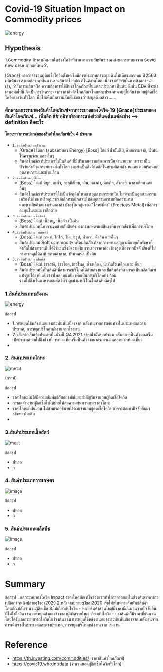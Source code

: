 # Covid-19 Situation Impact on Commodity prices
![energy](https://github.com/bsssgrace/5001-mini-project/assets/114140787/56441409-ee52-470d-a8fa-41b8c24e0c69)

## Hypothesis
1.Commodity ทีราคาผันผวนในช่วงโควิดที่ผ่านมาความสัมพันธ์ ราคาส่งผลกระทบมาจาก Covid new case มากแค่ไหน
2.

[Grace] คาดว่าจำนวนผู้ติดเชื้อโควิดตั้งแต่เริ่มมีการประกาศภาวะฉุกเฉินในเดือนมกราคม ปี 2563 เป็นต้นมา ส่งผลต่อราคาผันผวนของสินค้าโภคภัณฑ์ในตลาดโลก เนื่องจากปัจจัยในการส่งออก-นำเข้า, กำลังการผลิต หรือ ความต้องการใช้สินค้าโภคภัณฑ์ในแต่ละประเภท เป็นต้น
ดังนั้น EDA ที่จะนำเสนอต่อไปนี้ จึงเป็นการวิเคราะห์จากราคาสินค้าโภคภัณฑ์ในแต่ละประเภทควบคู่ไปกับจำนวนผู้ติดเชื้อโควิดรายวันทั่วโลก เพื่อให้เห็นถึงความสัมพันธ์ของ 2 ข้อมูลดังกล่าว ......
  
### ศึกษาผลกระทบของสินค้าโภคภัณฑ์จากการะบาดของโควิด-19 [Grace]ประเภทของสินค้าโภคภัณฑ์... เพิ่มอีก ## อธิาบเรื่องการแบ่งช่วงสีแดงในแต่ละช่วง --> definition คืออะไร
#### โดยเราทำการแบ่งกลุ่มของสินค้าโภคภัณฑ์เป็น 4 ประเภท
- `1.สินค้าประเภทพลังงาน`
  - [Grace] ได้แก่ (subset ของ Energy) [Boss] ได้แก่ น้ำมันดิบ, ก๊าซธรรมชาติ, น้ำมันให้ความร้อน และ อื่นๆ
  - สินค้าโภคภัณฑ์ประเภทนี้เป็นสินค้าที่มีปริมาณความต้องการเป็นจำนวนมาก เพราะ เป็นปัจจัยสำคัญต่อระบบขนส่งทั่วโลก และยังเป็นสินค้าหลักในการผลิดพลังงานและ 
    ความร้อนแก่อุตสาหกรรมและบ้านเรือน
- `2.สินค้าประเภทโลหะ`
  - [Boss] ได่แก่ ดีบุก, ตะกั่ว, อะลุมิเนียม, เงิน, ทองคำ, นิกเกิล, สังกะสี, พาลาเดียม และ อื่นๆ
  - สินค้าโภคภัณฑ์ประเภทนี้ใช้เป็นวัตถุดิบในหลายอุตสาหกรรมหนัก ไม่ว่าจะเป็นอุตสาหกรรมเครื่องใช้ไฟฟ้าหรืออุปกรณ์อิเล็กทรอนิกส์จนไปถึงอุตสาหกรรมเพื่อความงาม  
    และบางสินค้าอย่างเช่นทองคำ ยังอยู่ในกลุ่มของ "โลหะมีค่า" (Precious Metal) เพื่อการลงทุนในระยะยาวอีกด้วย 
- `3.สินค้าประเภทเนื้อสัตว์`
  - [Boss] ได่แก่ เนื้อหมู, เนื้อวัว เป็นต้น
  - สินค้าประเภทนี้อาจจะดูคล้ายกับสินค้าทางการเกษตรแต่สินค้าที่มาจากสัตว์เพื่อการบริโภค
- `4.สินค้าประเภทการเกษตร`
  - [Boss] ได้แก่ กาแฟ, โกโก้, ไม่แปรรูป, น้ำตาล, น้ำส้ม และอื่นๆ
  - สินค้าประเภท Soft commodity หรือผลิตภัณฑ์จากการเพราะปลูกจะมีอายุเก็บรักษาที่จำกัดไม่สามารถเก็บได้ไว้นานซึ่งมีความผันผวนของราคาค่อนข้างสูงเนื่องจากปัจจั 
    เสี่ยงที่ไม่สามารถคุมได้อาทิ สภาพอากาศ, ปริมาณน้ำ เป็นต้น
- `5.สินค้าประเภทเมล็ดพืช`
  - [Boss] ได้แก่ ข้าวสาลี, ข้าวโอต, ข้าวโพด, ถั่วเหลือง, น้ำมันถั่วเหลือง และ อื่นๆ
  - สินค้าประเภทนี้เป็นสินค้าที่สามารถบริโภคได้ด้วยตรงและเป็นสินค้าที่สามารถเป็นผลิตภัณฑ์แปรรูปได้อาทิ แป้งข้าวโพด, ขนมปัง เพื่อเป็นการบริโภคทางอ้อม        
    รวมไปถึงเป็นอาหารของสัตว์ที่จำถูกนำมาบริโภคในลำดับถัดๆไป
### 1.สินค้าประเภทพลังงาน

![energy](https://github.com/bsssgrace/5001-mini-project/assets/114140787/56441409-ee52-470d-a8fa-41b8c24e0c69)

  ข้อสรุป
  - 1.การหยุดใช้พลังงานอย่างกระทันหันเนืองจาก พลังงานจากการเดินทางในประเทศและต่างประเทศ, การหยุดบริโภคพลังงานจากโรงงาน
  - 2.หลังจากเริ่มเปิดประเทศในช่วงนี้ Q4 2021 ราคาน้ำมันทุกประเภทเริ่มค่อยๆฟื้นตัวตอนเริ่มเปิดประเทศ จนไปถึงช่วงที่การท่องเที่ยวเริ่มฟื้นตัวจากมาตรการผ่อนคลายการท่องเที่ยว
  - 

### 2. สินค้าประเภทโลหะ
![metal](https://github.com/bsssgrace/5001-mini-project/assets/114140787/cf81e1c7-e15a-4ce3-a478-4cd06623f2f3)

(กราฟ)

  ข้อสรุป
  - ราคาโลหะไม่ได้มีความสัมพันธ์กับอย่างมีนัยยะสำคัญกับจำนวนผู้ติดเชื่อโควิด
  - การลดจำนวนผู้ติดเชื้อไม่ได้ช่วยให้ลดความผันผวนของราคาโลหะ
  - ราคาโลหะที่ผันผวน ไม่สามารถอธิบายได้ด้วยจำนวนผู้ติดเชื่อโควิด อาจจะต้องหาปัจจัยอื่นมาอธิบายเพิ่มเติม
  - 

### 3.สินค้าประเภทเนื้อสัตว์
![meat](https://github.com/bsssgrace/5001-mini-project/assets/114140787/63a1a9f9-f8eb-40a6-889a-1a1d173630ee)


  ข้อสรุป
  - ฟหกด
  - ก

### 4. สินค้าประเภทการเกษตร

![image](https://github.com/bsssgrace/5001-mini-project/assets/117662533/e2722d68-8b64-4170-bfe1-71289e538451)


  ข้อสรุป
  - ฟหกด
  - ก




### 5. สินค้าประเภทเมล็ดพืช

![image](https://github.com/bsssgrace/5001-mini-project/assets/117662533/8951642b-ca9d-430d-9628-a82b070bc5b0)

  ข้อสรุป
  - ฟหกด
  - ก

# Summary
ข้อสรุป
1.ผลกระทบของโควิด Impact ราคาโภคภัณฑ์ในช่วงแรกทำให้ราคาตกลงในช่วงต้น(ราคาข้าวเปลือก) จนถึงปลายq1ของ2020
2.หลังจากปลายq1ของ2020 เริ่มไม่เห็นความสัมพันธ์สินค้าโภคภัณฑ์กับจำนวนผู้ติดเชื้อ
3.ไม่เกี่ยวกับโควิด - หลายสินค้าส่วนใหญ่มีราคามีผันผวนจากปัจจัยอื่นที่ไม่ใช่โควิด เช่น การหยุดส่งออกข้าวของผู้ผลิตรายใหญ่ 
  เกี่ยวกับโควิด - บางสินค้าก็มีราคาที่ผันผวนโดยได้รับผลกระทบจากโควิดในช่วงต้น เช่น การหยุดใช้พลังงานอย่างกระทันหันเนืองจาก พลังงานจากการเดินทางในประเทศและต่างประเทศ, การหยุดบริโภคพลังงานจาก 
               โรงงาน 
               
# Reference
  - https://th.investing.com/commodities/ (ราคาสินค้าโภคภัณฑ์)
  - https://covid19.who.int/data  (จำนวนยอดผู้ติดเชื้อโควิดทั่วโลก)




